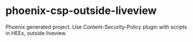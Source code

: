 # phoenix-csp-outside-liveview
Phoenix generated project. Use Content-Security-Policy plugin with scripts in HEEx, outside liveview.
